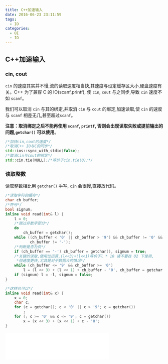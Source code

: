 ```yaml
---
title: C++加速输入
date: 2016-06-23 23:11:59
tags:
  - IO
categories: 
  - OI
  - IO
---
```

## C++加速输入
### cin, cout
`cin` 的速度其实并不慢,流的读取速度相当快,其速度与设定缓存区大小,硬盘速度有关。C++ 为了兼容 C 的 IO(scanf,printf), 使 `cin`, `cout` 与之同步,导致 `cin` 速度不如 `scanf`。

我们可以取消 `cin` 与其的绑定,并取消 `cin` 与 `cout` 的绑定,加速读取,使 `cin` 的速度与 `scanf` 相差无几,甚至超过`scanf`。

**注意：**取消绑定之后不能再使用 `scanf`, `printf`, 否则会出现读取失败或提前输出的问题,**`getchar()` 可以使用**。
<!-- more -->
``` cpp
/*加快cin,cout的速度*/
/*取消C++ IO与C的同步*/
std::ios::sync_with_stdio(false);
/*取消cin与cout的绑定*/
std::cin.tie(NULL);/*等价于cin.tie(0);*/
```
### 读取整数
读取整数相比用 `getchar()` 手写, `cin` 会很慢,直接放代码。
``` cpp
/*读取字符的缓存*/
char ch_buffer;
/*符号*/
bool signum;
inline void read(int& l) {
    l = 0;
    /*跳过非数字部分*/
    do
        ch_buffer = getchar();
    while ((ch_buffer < '0' || ch_buffer > '9') && ch_buffer != '0' &&
           ch_buffer != '-');
    /*判断是否为负*/
    if (ch_buffer == '-') ch_buffer = getchar(), signum = true;
    /*关键的读取,使用位运算,(l<<3)+(l<<1)等价于l * 10 请不要在 O2 下使用,
     *但速度更快,尤其是对于数据大的情况*/
    while (ch_buffer <= '9' && ch_buffer >= '0')
        l = (l << 3) + (l << 1) + ch_buffer - '0', ch_buffer = getchar();
    if (signum) l = -l, signum = false;
}
```
``` cpp
/*这样也可以*/
inline void read(int& x) {
    x = 0;
    char c;
    for (c = getchar(); c < '0' || c > '9'; c = getchar())
        ;
    for (; c >= '0' && c <= '9'; c = getchar())
        x = (x << 3) + (x << 1) + c - '0';
}
```
<iframe frameborder="no" border="0" marginwidth="0" marginheight="0" width=330 height=86 src="//music.163.com/outchain/player?type=2&id=27746534&auto=1&height=66"></iframe>